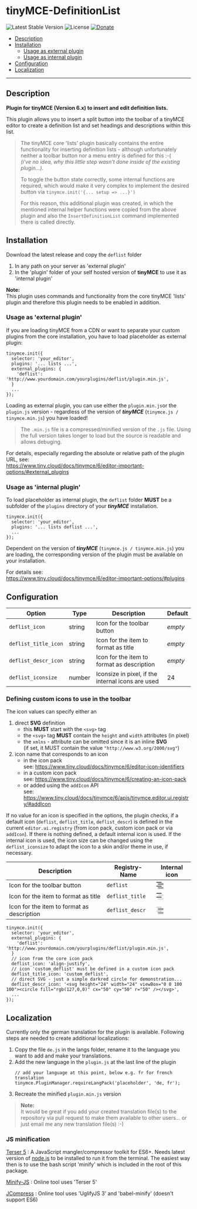 # tinyMCE-DefinitionList

 ![Latest Stable Version](https://img.shields.io/badge/release-v0.9.0-brightgreen.svg)
 ![License](https://img.shields.io/badge/license-GPLv3-blue) 
 [![Donate](https://img.shields.io/static/v1?label=donate&message=PayPal&color=orange)](https://www.paypal.me/SKientzler/5.00EUR)

- [Description](#description)
- [Installation](#installation)
  - [Usage as external plugin](#usage-as-external-plugin)
  - [Usage as internal plugin](#usage-as-internal-plugin)
- [Configuration](#configuration)
- [Localization](#localization)

---
## Description

**Plugin for tinyMCE (Version 6.x) to insert and edit definition lists.**

This plugin allows you to insert a split button into the toolbar of a tinyMCE editor 
to create a definition list and set headings and descriptions within this list.

> The tinyMCE core 'lists' plugin basically contains the entire functionality for 
> inserting definition lists - although unfortunately neither a toolbar button nor
> a menu entry is defined for this :-(  
> *(i've no idea, why this little step wasn't done inside of the existing plugin...).*
>
> To toggle the button state correctly, some internal functions are required, which 
> would make it very complex to implement the desired button via 
> `tinymce.init('{... setup => ...}')`  
>
> For this reason, this additional plugin was created, in which the mentioned internal 
> helper functions were copied from the above plugin and also the `InsertDefinitionList`
> command implemented there is called directly.

## Installation

Download the latest release and copy the `deflist` folder 
1. In any path on your server as 'external plugin'
2. In the 'plugin' folder of your self hosted version of **tinyMCE** to use it as
   'internal plugin'
   
**Note:**  
This plugin uses commands and functionality from the core tinyMCE 'lists' plugin 
and therefore this plugin needs to be enabled in addition.
   
### Usage as 'external plugin'

If you are loading tinyMCE from a CDN or want to separate your custom plugins
from the core installation, you have to load placeholder as external plugin:

```JS
tinymce.init({
  selector: 'your_editor',
  plugins: '... lists ...',
  external_plugins: {
    'deflist': 'http://www.yourdomain.com/yourplugins/deflist/plugin.min.js',
  }
  ...
});
```

Loading as external plugin, you can use either the `plugin.min.js`or the `plugin.js` 
version - regardless of the version of ***tinyMCE*** (`tinymce.js / tinymce.min.js`)
you have loaded!
> The `.min.js` file is a compressed/minified version of the `.js` file. Using the 
> full version takes longer to load but the source is readable and allows debuging.

For details, especially regarding the absolute or relative path of the plugin URL, 
see:  
https://www.tiny.cloud/docs/tinymce/6/editor-important-options/#external_plugins
   
### Usage as 'internal plugin'

To load placeholder as internal plugin, the `deflist` folder **MUST** be a
subfolder of the `plugins` directory of your ***tinyMCE*** installation.

```JS
tinymce.init({
  selector: 'your_editor',
  plugins: '... lists deflist ...',
  ...
});
```

Dependent on the version of ***tinyMCE*** (`tinymce.js / tinymce.min.js`) you
are loading, the corresponding version of the plugin must be available on your
installation.

For details see:  
https://www.tiny.cloud/docs/tinymce/6/editor-important-options/#plugins

## Configuration

| Option               | Type   | Description                                       | Default |
|----------------------|--------|---------------------------------------------------|---------|
| `deflist_icon`       | string | Icon for the toolbar button                       | *empty* |
| `deflist_title_icon` | string | Icon for the item to format as title              | *empty* |
| `deflist_descr_icon` | string | Icon for the item to format as description        | *empty* |
| `deflist_iconsize`   | number | Iconsize in pixel, if the internal icons are used | 24      |

### Defining custom icons to use in the toolbar

The icon values can specify either an  
1. direct **SVG** definition 
   - this **MUST** start with the `<svg>` tag
   - the `<svg>` tag **MUST** contain the `height` and `width` attributes (in pixel)
   - the `xmlns` - attribute can be omitted since it is an inline **SVG**  
    (if set, it MUST contain the value `"http://www.w3.org/2000/svg"`)
2. icon name that corresponds to an icon
   - in the icon pack  
     see: https://www.tiny.cloud/docs/tinymce/6/editor-icon-identifiers
   - in a custom icon pack  
     see: https://www.tiny.cloud/docs/tinymce/6/creating-an-icon-pack
   - or added using the `addIcon` API  
     see: https://www.tiny.cloud/docs/tinymce/6/apis/tinymce.editor.ui.registry/#addIcon

If no value for an icon is specified in the options, the plugin checks, if a 
default icon (`deflist`, `deflist_title`, `deflist_descr`) is defined in the current
`editor.ui.registry` (from icon pack, custom icon pack or via `addIcon`).
If there is nothing defined, a default internal icon is used. If the internal icon is
used, the icon size can be changed using the `deflist_iconsize` to adapt the icon to 
a skin and/or theme in use, if necessary.

| Description                                | Registry-Name   | Internal icon |
|--------------------------------------------|-----------------|---------------|
| Icon for the toolbar button                | `deflist`       | <svg height="24" width="24" viewBox="0 0 100 100"><rect fill="rgb(52,52,52)" stroke="none" x="8" y="12" width="60" height="9" rx="4"/><rect fill="rgb(52,52,52)" stroke="none" x="25" y="29" width="64" height="5" rx="2"/><rect fill="rgb(52,52,52)" stroke="none" x="25" y="41" width="64" height="5" rx="2"/><rect fill="rgb(52,52,52)" stroke="none" x="8" y="56" width="60" height="9" rx="4"/><rect fill="rgb(52,52,52)" stroke="none" x="25" y="73" width="64" height="5" rx="2"/><rect fill="rgb(52,52,52)" stroke="none" x="25" y="85" width="64" height="5" rx="2"/></svg> |
| Icon for the item to format as title       | `deflist_title` | <svg height="24" width="24" viewBox="0 0 100 100"><rect fill="rgb(52,52,52)" stroke="none" x="8" y="12" width="60" height="9" rx="4"/><rect fill="rgb(192,192,192)" stroke="none" x="25" y="29" width="64" height="5" rx="2"/><rect fill="rgb(192,192,192)" stroke="none" x="25" y="41" width="64" height="5" rx="2"/><rect fill="rgb(52,52,52)" stroke="none" x="8" y="56" width="60" height="9" rx="4"/><rect fill="rgb(192,192,192)" stroke="none" x="25" y="73" width="64" height="5" rx="2"/><rect fill="rgb(192,192,192)" stroke="none" x="25" y="85" width="64" height="5" rx="2"/></svg> |
| Icon for the item to format as description | `deflist_descr` | <svg height="24" width="24" viewBox="0 0 100 100"><rect fill="rgb(192,192,192)" stroke="none" x="8" y="12" width="60" height="9" rx="4"/><rect fill="rgb(52,52,52)" stroke="none" x="25" y="29" width="64" height="5" rx="2"/><rect fill="rgb(52,52,52)" stroke="none" x="25" y="41" width="64" height="5" rx="2"/><rect fill="rgb(192,192,192)" stroke="none" x="8" y="56" width="60" height="9" rx="4"/><rect fill="rgb(52,52,52)" stroke="none" x="25" y="73" width="64" height="5" rx="2"/><rect fill="rgb(52,52,52)" stroke="none" x="25" y="85" width="64" height="5" rx="2"/></svg> |


```JS
tinymce.init({
  selector: 'your_editor',
  external_plugins: {
    'deflist': 'http://www.yourdomain.com/yourplugins/deflist/plugin.min.js',
  }
  // icon from the core icon pack
  deflist_icon: 'align-justify',	
  // icon 'custom_deflist' must be defined in a custom icon pack
  deflist_title_icon: 'custom_deflist',
  // direct SVG - just a simple darkred circle for demonstration...
  deflist_descr_icon: '<svg height="24" width="24" viewBox="0 0 100 100"><circle fill="rgb(127,0,0)" cx="50" cy="50" r="50" /></svg>',
  ...
});
```

## Localization

Currently only the german translation for the plugin is available. Following steps are
needed to create additional localizations:
1. Copy the file `de.js` in the langs folder, rename it to the language you want
   to add and make your translations.
2. Add the new language in the `plugin.js` at the last line of the plugin
   ```JS
   // add your language at this point, below e.g. fr for french translation
   tinymce.PluginManager.requireLangPack('placeholder', 'de, fr');
   ```
3. Recreate the minified `plugin.min.js` version 

> **Note:**  
> It would be great if you add your created translation file(s) to the repository 
> via pull request to make them available to other users... or just email me any new 
> translation file(s) :-)

### JS minification

[Terser 5](https://github.com/terser/terser)
: A JavaScript mangler/compressor toolkit for ES6+. Needs latest version of 
[node.js](http://nodejs.org/) to be installed to run it from the terminal. The easiest 
way then is to use the bash script 'minify' which is included in the root of this package.

[Minify-JS](https://minify-js.com/)
: Online tool uses 'Terser 5'

[JCompress](https://jscompress.com/)
: Online tool uses 'UglifyJS 3' and 'babel-minify' (doesn't support ES6)
